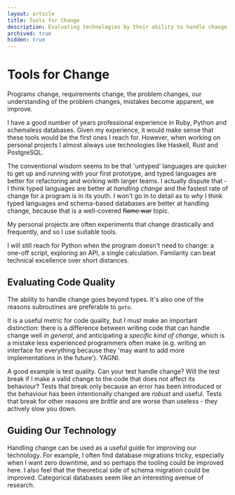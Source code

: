 ```yaml
---
layout: article
title: Tools for Change
description: Evaluating technologies by their ability to handle change.
archived: true
hidden: true
---
```


# Tools for Change

Programs change, requirements change, the problem changes, our
understanding of the problem changes, mistakes become apparent, we
improve.

I have a good number of years professional experience in Ruby, Python and
schemaless databases. Given my experience, it would make sense that
these tools would be the first ones I reach for. However, when working
on personal projects I almost always use technologies like Haskell,
Rust and PostgreSQL.

The conventional wisdom seems to be that 'untyped' languages are
quicker to get up and running with your first prototype, and typed
languages are better for refactoring and working with larger teams. I
actually dispute that - I think typed languages are better at
*handling change* and the fastest rate of change for a program is in
its youth. I won't go in to detail as to *why* I think typed languages
and schema-based databases are better at handling change, because that
is a well-covered ~~flame war~~ topic.

My personal projects are often experiments that change drastically and
frequently, and so I use suitable tools.

I will still reach for Python when the program doesn't need to change:
a one-off script, exploring an API, a single calculation. Familarity
can beat technical excellence over short distances.

## Evaluating Code Quality

The ability to handle change goes beyond types. It's also one of the
reasons subroutines are preferable to `goto`.

It is a useful metric for code quality, but I must make an important
distinction: there is a difference between writing code that can
handle change well *in general*, and anticipating a *specific kind
of change*, which is a mistake less experienced programmers often
make (e.g. writing an interface for everything because they 'may want
to add more implementations in the future'). YAGNI.

A good example is test quality. Can your test handle change? Will
the test break if I make a valid change to the code that does not
affect its behaviour? Tests that break only because an error has been
introduced or the behaviour has been intentionally changed are
*robust* and useful. Tests that break for other reasons are
*brittle* and are worse than useless - they actively slow you down.

## Guiding Our Technology

Handling change can be used as a useful guide for improving our
technology. For example, I often find database migrations tricky,
especially when I want zero downtime, and so perhaps the tooling could
be improved here. I also feel that the theoretical side of schema
migration could be improved. Categorical databases seem like an
interesting avenue of research.
